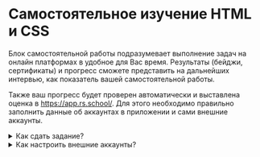 # Самостоятельное изучение HTML и CSS

Блок самостоятельной работы подразумевает выполнение задач на онлайн платформах в удобное для Вас время. Результаты (бейджи, сертификаты) и прогресс сможете представить на дальнейших интервью, как показатель вашей самостоятельной работы.

Также ваш прогресс будет проверен автоматически и выставлена оценка в https://app.rs.school/. Для этого необходимо правильно заполнить данные об аккаунтах в приложении и сами внешние аккаунты.

<details>
  <summary>Как сдать задание?</summary>

1. Перейдите по этой ссылке https://app.rs.school/course/submit-task?course=rs-2019-q3.
2. Выберите соответствующее задание из списка (`Stage#1 HTML-CSS-self-education`).

![app-rsshool-submit](https://i.imgur.com/ePqIhPa.png)

3. Далее в поля `Codecademy Account` и(или) `HTML Academy Account` введите соответсвующий юзернейм (логин) и(или) в поля `Udemy: Certificate Id 1 && Udemy: Certificate Id 2` id полученных сертификатов на Udemy.
4. Нажмите на кнопку `Submit`.

    **Не стоит:** Вставлять ссылку, писать имя и фамилию через пробел, писать чужое имя пользователя, писать несуществующее имя. Если вы не делали какое-либо задание, просто оставьте поле пустым.
</details>

<details>
  <summary>Как настроить внешние аккаунты?</summary>

  ## Htmlacademy

  Перейдите на сайт [htmlacademy](https://htmlacademy.ru/). В правом верхнем углу нажмите на иконку своего профиля, а затем `Настройки`.

  ![settings](https://i.imgur.com/Sq3EcI5.gif)

  Далее перейдите в свой профиль.

  ![profile](https://i.imgur.com/Vexz2gD.gif)

  В строке браузера вы увидите свое имя пользователя.

  ![username](https://i.imgur.com/JcQfP8x.gif)

  Изначально ваш профиль скрыт, и вам необходимо подтвердить свою электронную почту.

  ![hidden-profile](https://i.imgur.com/BOC50W2.gif)

  Для этого вставьте код, полученный на ваш e-mail, указанный при регистрации на [htmlacademy](https://htmlacademy.ru/). Также вместо этого вы можете нажать на кнопку `Подтвердить эл. почту` в письме.

  ![email-confirmation](https://i.imgur.com/TegtCdW.gif)



Вам необходимо выполнить один из вариантов на выбор.

----



----

### Вариант #2. HTMLacademy [RU] - бесплатно ограниченное количество уроков

#### 1. Cоздайте профиль на https://htmlacademy.ru/
#### 2. Перейдите по ссылкам на курсы, и выполните все задачи последовательно, чтобы получить бэйджи:

[Блок HTML](https://htmlacademy.ru/courses/basic-html "Основы HTML")

[Блок CSS](https://htmlacademy.ru/courses/basic-css "Основы CSS")

#### 3. Бейджи - показатель прохождения онлайн тренажера по выбранной теме.
#### 4. Ссылку на странице бейджей нужно запомнить - она понадобится для дальнейших ДЗ.
#### 5. Критерий выставления оценки
Все нижеперечисленные темы должны быть пройдены (только бесплатные части):
-- --Знакомство с HTML и CSS (В старой [Архив] версии, тема называлась "Знакомство")-- --
- Структура HTML-документа
- Разметка текста
- Ссылки и изображения
- Основы СSS
- Оформление текста
- Знакомство с таблицами
- Знакомство с формами
- Знакомство с CSS
- Селекторы, часть 1
- Наследование и каскадирование

Будут учитываться как и старые темы [Архив] так и новые, но конечно же лучше проходить темы с более свежей информацией.

----


